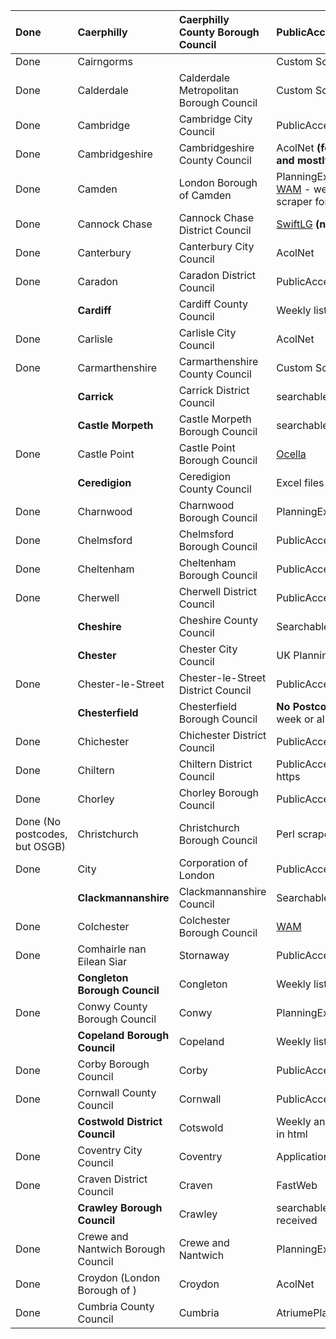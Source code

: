 | Done | Caerphilly | Caerphilly County Borough Council | PublicAccess | http://publicaccess.caerphilly.gov.uk/PublicAccess/tdc/DcApplication/application_searchform.aspx |
|:-----|:-----------|:----------------------------------|:-------------|:-------------------------------------------------------------------------------------------------|
| Done | Cairngorms |  | Custom Scraper | http://www.cairngorms.co.uk/planning/e-planning/index.php |
| Done | Calderdale |  Calderdale Metropolitan Borough Council | Custom Scraper | http://www.calderdale.gov.uk/environment/planning/search-applications/index.jsp |
| Done | Cambridge |  Cambridge City Council | PublicAccess| http://www.cambridge.gov.uk/publicaccess/tdc/tdc_home.aspx |
| Done | Cambridgeshire |  Cambridgeshire County Council | AcolNet **(few postcodes, and mostly partial)** | http://planapps.cambridgeshire.gov.uk/scripts/acolnet/acolnetcgi.exe? |
| Done | Camden |  London Borough of Camden | PlanningExplorer, and [WAM](WAM.md) - we now have a scraper for each | http://www.camden.gov.uk/ccm/navigation/environment/planning-and-built-environment |
| Done | Cannock Chase |  Cannock Chase District Council | [SwiftLG](SwiftLG.md) **(no postcodes)**| http://planning.cannockchasedc.com/swiftlg/apas/run/wphappcriteria.display?paSearchKey=11673 |
| Done | Canterbury |  Canterbury City Council  | AcolNet | http://planning.canterbury.gov.uk/scripts/acolnetcgi.exe |
| Done | Caradon |   Caradon District Council  | PublicAccess | http://publicaccess.caradon.gov.uk/publicaccess/ |
|  | **Cardiff** |   Cardiff County Council  | Weekly lists as pdf | http://www.cardiff.gov.uk/content.asp?Parent_Directory_id=2865&nav=2870,3139,3153,3943 |
| Done | Carlisle |  Carlisle City Council  | AcolNet | http://planning.carlisle.gov.uk/acolnet/acolnetcgi.gov |
| Done | Carmarthenshire |   Carmarthenshire County Council  | Custom Scraper | http://www.carmarthenshire.gov.uk/CCC_APPS/eng/plannaps/ccc_planningapplications.asp |
|  | **Carrick** |    Carrick District Council  | searchable by date | http://www.carrick.gov.uk/index.cfm?articleid=13904 |
|  | **Castle Morpeth** |    Castle Morpeth Borough Council  | searchable by date | http://www.castlemorpeth.gov.uk/addon/planningapps/search.asp |
| Done | Castle Point |   Castle Point Borough Council  | [Ocella](Ocella.md) | http://planning.castlepoint.gov.uk/portal/page?_pageid=35,38205&_dad=portal&_schema=PORTAL |
|  |  **Ceredigion** |   Ceredigion County Council  | Excel files by date! | http://www.ceredigion.gov.uk/index.cfm?articleid=3125 |
| Done | Charnwood |    Charnwood Borough Council  | PlanningExplorer | http://portal.charnwoodbc.gov.uk/MVM/Online/PL/Home.aspx |
| Done |  Chelmsford | Chelmsford Borough Council | PublicAccess | http://web1.chelmsfordbc.gov.uk/publicaccess/ |
| Done |  Cheltenham |   Cheltenham Borough Council  | PublicAccess | http://planning.cheltenham.gov.uk/publicaccess/ |
| Done |  Cherwell |    Cherwell District Council  | PublicAccess | http://cherweb.cherwell-dc.gov.uk/publicaccess/default.aspx |
|  |  **Cheshire** |   Cheshire County Council  | Searchable by date | http://cheshire.gov.uk/PlanningApplicationOnline/SearchOnline.aspx |
|  |  **Chester** |   Chester City Council  | UK Planning | http://www.ukplanning.com/chester/search/index.htm |
| Done |  Chester-le-Street |   Chester-le-Street District Council  | PublicAccess | http://planning.chester-le-street.gov.uk/publicaccess/ |
|  |  **Chesterfield** |  Chesterfield Borough Council  | **No Postcodes**. Last week or all apps in HTML | http://www.chesterfield.gov.uk/planning/default.asp?mode=&ShowAll=true |
| Done |  Chichester |   Chichester District Council  | PublicAccess and [WAM](WAM.md) | http://wam.chichester.gov.uk/WAM/search/pas/index.htm;jsessionid=5D6D9B7A4C0F07CC472DE776DF9EA75D |
| Done |  Chiltern |  Chiltern District Council  | PublicAccess - using https | https://isa.chiltern.gov.uk/publicaccess/ |
| Done |  Chorley |   Chorley Borough Council  | PublicAccess | http://planning.chorley.gov.uk/PublicAccess/propdb/property/property_searchform.aspx |
| Done (No postcodes, but OSGB) |  Christchurch |   Christchurch Borough Council | Perl scraper from Tom | http://www.dorsetforyou.com/index.jsp?articleid=356063 |
| Done |  City |  Corporation of London | PublicAccess |  |
|  |  **Clackmannanshire** |   Clackmannanshire Council | Searchable by date | http://www.clacksweb.org.uk/property/planningregister/ |
| Done | Colchester |  Colchester Borough Council | [WAM](WAM.md) | http://www.planning.colchester.gov.uk/WAM/searchsubmit/performOption.do?action=search |
| Done | Comhairle nan Eilean Siar | Stornaway | PublicAccess | http://planning.cne-siar.gov.uk/PublicAccess/tdc/ |
|  | **Congleton Borough Council** | Congleton | Weekly lists as pdf | http://www.congleton.gov.uk/?t=589 |
| Done | Conwy County Borough Council | Conwy | PlanningExplorer | http://www.conwy.gov.uk/Northgate/planningexplorerenglish/generalsearch.aspx, http://www.conwy.gov.uk/section.asp?cat=1536 |
|  | **Copeland Borough Council** | Copeland | Weekly lists as pdf | http://www.copelandbc.gov.uk/main.asp?page=2888 |
| Done | Corby Borough Council | Corby | PublicAccess | https://publicaccess.corby.gov.uk/publicaccess/ |
| Done | Cornwall County Council | Cornwall | PublicAccess | http://planapps.cornwall.gov.uk/publicaccess/ |
|  | **Costwold District Council** | Cotswold | Weekly and monthly lists in html | http://www.cotswold.gov.uk/nqcontent.cfm?a_id=2297&tt=cotswold |
| Done | Coventry City Council | Coventry | ApplicationSearchServlet | http://planning.coventry.gov.uk/portal/servlets/ApplicationSearchServlet |
| Done | Craven District Council | Craven | FastWeb | http://www.planning.cravendc.gov.uk/fastweb/results.asp |
|  | **Crawley Borough Council** | Crawley | searchable by date received | http://www.crawley.gov.uk/stellent/idcplg?IdcService=SS_GET_PAGE&nodeId=560 |
| Done | Crewe and Nantwich Borough Council | Crewe and Nantwich | PlanningExplorer | http://portal.crewe-nantwich.gov.uk/MVM/Online/PL/GeneralSearch.aspx |
| Done | Croydon (London Borough of ) | Croydon | AcolNet | http://planning.croydon.gov.uk/DCWebPages/acolnetcgi.gov?ACTION=UNWRAP&RIPNAME=Root.pgesearch |
| Done | Cumbria County Council | Cumbria | AtriumePlanning | http://217.114.50.149:7778/ePlanning/searchPageLoad.do |